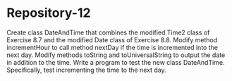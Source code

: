 # Repository-12
Create class DateAndTime that combines the modified Time2 class of Exercise 8.7 and the modified Date class of Exercise 8.8. Modify method incrementHour to call method nextDay if the time is incremented into the next day. Modify methods toString and toUniversalString to output the date in addition to the time. Write a program to test the new class DateAndTime. Specifically, test incrementing the time to the next day.
